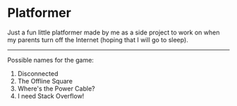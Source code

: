 # Platformer
Just a fun little platformer made by me as a side project to work on when my parents turn off the Internet (hoping that I will go to sleep).


---

Possible names for the game:

1. Disconnected
2. The Offline Square
2. Where's the Power Cable?
3. I need Stack Overflow!
